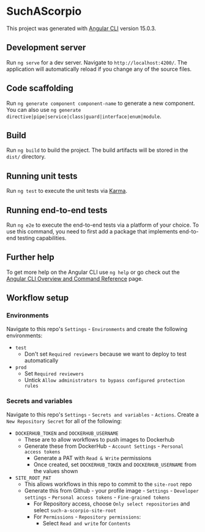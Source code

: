 # SuchAScorpio

This project was generated with [Angular CLI](https://github.com/angular/angular-cli) version 15.0.3.

## Development server

Run `ng serve` for a dev server. Navigate to `http://localhost:4200/`. The application will automatically reload if you change any of the source files.

## Code scaffolding

Run `ng generate component component-name` to generate a new component. You can also use `ng generate directive|pipe|service|class|guard|interface|enum|module`.

## Build

Run `ng build` to build the project. The build artifacts will be stored in the `dist/` directory.

## Running unit tests

Run `ng test` to execute the unit tests via [Karma](https://karma-runner.github.io).

## Running end-to-end tests

Run `ng e2e` to execute the end-to-end tests via a platform of your choice. To use this command, you need to first add a package that implements end-to-end testing capabilities.

## Further help

To get more help on the Angular CLI use `ng help` or go check out the [Angular CLI Overview and Command Reference](https://angular.io/cli) page.

## Workflow setup

### Environments

Navigate to this repo's `Settings` - `Environments` and create the following environments:

- `test`
    - Don't set `Required reviewers` because we want to deploy to test automatically
- `prod`
    - Set `Required reviewers`
    - Untick `Allow administrators to bypass configured protection rules`

### Secrets and variables

Navigate to this repo's `Settings` - `Secrets and variables` - `Actions`. Create a `New Repository Secret` for all of the following:

- `DOCKERHUB_TOKEN` and `DOCKERHUB_USERNAME`
    - These are to allow workflows to push images to Dockerhub
    - Generate these from DockerHub - `Account Settings` - `Personal access tokens`
        - Generate a PAT with `Read & Write` permissions
        - Once created, set `DOCKERHUB_TOKEN` and `DOCKERHUB_USERNAME` from the values shown
- `SITE_ROOT_PAT`
    - This allows workflows in this repo to commit to the `site-root` repo
    - Generate this from Github - your profile image - `Settings` - `Developer settings` - `Personal access tokens` - `Fine-grained tokens`
        - For Repository access, choose `Only select repositories` and select `such-a-scorpio-site-root`
        - For `Permissions` - `Repository permissions`:
            - Select `Read and write` for `Contents`
